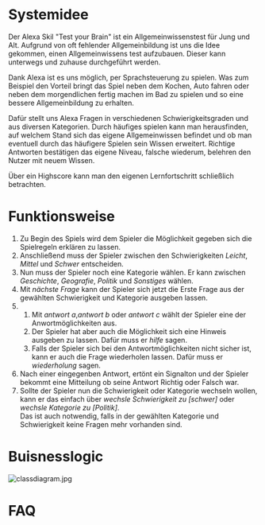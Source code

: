 # Systemidee
Der Alexa Skil "Test your Brain" ist ein Allgemeinwissenstest für Jung und Alt. Aufgrund von oft fehlender Allgemeinbildung ist uns die Idee gekommen, einen Allgemeinwissens test aufzubauen. Dieser kann unterwegs und zuhause durchgeführt werden.

Dank Alexa ist es uns möglich, per Sprachsteuerung zu spielen. Was zum Beispiel den Vorteil bringt das Spiel neben dem Kochen, Auto fahren oder neben dem morgendlichen fertig machen im Bad zu spielen und so eine bessere Allgemeinbildung zu erhalten.

Dafür stellt uns Alexa Fragen in verschiedenen Schwierigkeitsgraden und aus diversen Kategorien. Durch häufiges spielen kann man herausfinden, auf welchem Stand sich das eigene Allgemeinwissen befindet und ob man eventuell durch das häufigere Spielen sein Wissen erweitert. Richtige Antworten bestätigen das eigene Niveau, falsche wiederum, belehren den Nutzer mit neuem Wissen.

Über ein Highscore kann man den eigenen Lernfortschritt schließlich betrachten.
# Funktionsweise
1. Zu Begin des Spiels wird dem Spieler die Möglichkeit gegeben sich die Spielregeln erklären zu lassen. 
2. Anschließend muss der Spieler zwischen den Schwierigkeiten _Leicht_, _Mittel_ und _Schwer_ entscheiden.
3. Nun muss der Spieler noch eine Kategorie wählen. Er kann zwischen _Geschichte_, _Geografie_, _Politik_ und _Sonstiges_ wählen.
4. Mit _nächste Frage_ kann der Spieler sich jetzt die Erste Frage aus der gewählten Schwierigkeit und Kategorie ausgeben lassen.
5. 1. Mit _antwort a_,_antwort b_ oder _antwort c_ wählt der Spieler eine der Anwortmöglichkeiten aus.
   2. Der Spieler hat aber auch die Möglichkeit sich eine Hinweis ausgeben zu lassen. Dafür muss er _hilfe_ sagen.
   3. Falls der Spieler sich bei den Antwortmöglichkeiten nicht sicher ist, kann er auch die Frage wiederholen lassen. Dafür muss er _wiederholung_ sagen.
6. Nach einer eingegenben Antwort, ertönt ein Signalton und der Spieler bekommt eine Mitteilung ob seine Antwort Richtig oder Falsch war.
7. Sollte der Spieler nun die Schwierigkeit oder Kategorie wechseln wollen, kann er das einfach über _wechsle Schwierigkeit zu [schwer]_ oder _wechsle Kategorie zu [Politik]_.<br>
Das ist auch notwendig, falls in der gewählten Kategorie und Schwierigkeit keine Fragen mehr vorhanden sind.

# Buisnesslogic
![classdiagram.jpg](Test-Your-Brain-Repository/docs/classdiagram.jpg)
# FAQ

